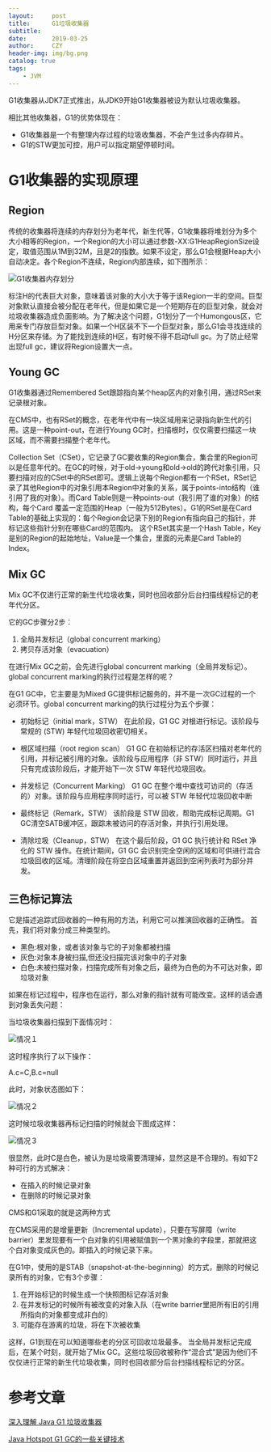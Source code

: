 ```yaml
---
layout:     post
title:      G1垃圾收集器
subtitle:   
date:       2019-03-25
author:     CZY
header-img: img/bg.png
catalog: true
tags:
    - JVM
---
```


G1收集器从JDK7正式推出，从JDK9开始G1收集器被设为默认垃圾收集器。

相比其他收集器，G1的优势体现在：
+ G1收集器是一个有整理内存过程的垃圾收集器，不会产生过多内存碎片。
+ G1的STW更加可控，用户可以指定期望停顿时间。

# G1收集器的实现原理

## Region

传统的收集器将连续的内存划分为老年代，新生代等，G1收集器将堆划分为多个大小相等的Region，一个Region的大小可以通过参数-XX:G1HeapRegionSize设定，取值范围从1M到32M，且是2的指数。如果不设定，那么G1会根据Heap大小自动决定。各个Region不连续，Region内部连续，如下图所示：

![G1收集器内存划分](https://tech.meituan.com/img/g1/g1_gc_layout.png)

标注H的代表巨大对象，意味着该对象的大小大于等于该Region一半的空间。巨型对象默认直接会被分配在老年代，但是如果它是一个短期存在的巨型对象，就会对垃圾收集器造成负面影响。为了解决这个问题，G1划分了一个Humongous区，它用来专门存放巨型对象。如果一个H区装不下一个巨型对象，那么G1会寻找连续的H分区来存储。为了能找到连续的H区，有时候不得不启动full gc。为了防止经常出现full gc，建议将Region设置大一点。

## Young GC

G1收集器通过Remembered Set跟踪指向某个heap区内的对象引用，通过RSet来记录根对象。

在CMS中，也有RSet的概念，在老年代中有一块区域用来记录指向新生代的引用。这是一种point-out，在进行Young GC时，扫描根时，仅仅需要扫描这一块区域，而不需要扫描整个老年代。

Collection Set（CSet），它记录了GC要收集的Region集合，集合里的Region可以是任意年代的。在GC的时候，对于old->young和old->old的跨代对象引用，只要扫描对应的CSet中的RSet即可。逻辑上说每个Region都有一个RSet，RSet记录了其他Region中的对象引用本Region中对象的关系，属于points-into结构（谁引用了我的对象）。而Card Table则是一种points-out（我引用了谁的对象）的结构，每个Card 覆盖一定范围的Heap（一般为512Bytes）。G1的RSet是在Card Table的基础上实现的：每个Region会记录下别的Region有指向自己的指针，并标记这些指针分别在哪些Card的范围内。 这个RSet其实是一个Hash Table，Key是别的Region的起始地址，Value是一个集合，里面的元素是Card Table的Index。

## Mix GC

Mix GC不仅进行正常的新生代垃圾收集，同时也回收部分后台扫描线程标记的老年代分区。

它的GC步骤分2步：

1. 全局并发标记（global concurrent marking）
2. 拷贝存活对象（evacuation）

在进行Mix GC之前，会先进行global concurrent marking（全局并发标记）。 global concurrent marking的执行过程是怎样的呢？

在G1 GC中，它主要是为Mixed GC提供标记服务的，并不是一次GC过程的一个必须环节。global concurrent marking的执行过程分为五个步骤：

+ 初始标记（initial mark，STW）
在此阶段，G1 GC 对根进行标记。该阶段与常规的 (STW) 年轻代垃圾回收密切相关。

+ 根区域扫描（root region scan）
G1 GC 在初始标记的存活区扫描对老年代的引用，并标记被引用的对象。该阶段与应用程序（非 STW）同时运行，并且只有完成该阶段后，才能开始下一次 STW 年轻代垃圾回收。

+ 并发标记（Concurrent Marking）
G1 GC 在整个堆中查找可访问的（存活的）对象。该阶段与应用程序同时运行，可以被 STW 年轻代垃圾回收中断

+ 最终标记（Remark，STW）
该阶段是 STW 回收，帮助完成标记周期。G1 GC清空SATB缓冲区，跟踪未被访问的存活对象，并执行引用处理。

+ 清除垃圾（Cleanup，STW）
在这个最后阶段，G1 GC 执行统计和 RSet 净化的 STW 操作。在统计期间，G1 GC 会识别完全空闲的区域和可供进行混合垃圾回收的区域。清理阶段在将空白区域重置并返回到空闲列表时为部分并发。

## 三色标记算法

它是描述追踪式回收器的一种有用的方法，利用它可以推演回收器的正确性。 首先，我们将对象分成三种类型的。

+ 黑色:根对象，或者该对象与它的子对象都被扫描
+ 灰色:对象本身被扫描,但还没扫描完该对象中的子对象
+ 白色:未被扫描对象，扫描完成所有对象之后，最终为白色的为不可达对象，即垃圾对象

如果在标记过程中，程序也在运行，那么对象的指针就有可能改变。这样的话会遇到对象丢失问题：

当垃圾收集器扫描到下面情况时：

![情况１](http://jbcdn2.b0.upaiyun.com/2016/12/5dd0686b02e1898ec1a987c2e1571548.png)

这时程序执行了以下操作：

A.c=C,B.c=null

此时，对象状态图如下：

![情况２](http://jbcdn2.b0.upaiyun.com/2016/12/78ad6fbc199fca514a5336b2167bd8f7.png)

这时候垃圾收集器再标记扫描的时候就会下图成这样：

![情况３](http://jbcdn2.b0.upaiyun.com/2016/12/f4765bacd1941792df63c6296ad12e3a.png)

很显然，此时C是白色，被认为是垃圾需要清理掉，显然这是不合理的。有如下2种可行的方式解决：

+ 在插入的时候记录对象
+ 在删除的时候记录对象

CMS和G1采取的就是这两种方式

在CMS采用的是增量更新（Incremental update），只要在写屏障（write barrier）里发现要有一个白对象的引用被赋值到一个黑对象的字段里，那就把这个白对象变成灰色的。即插入的时候记录下来。

在G1中，使用的是STAB（snapshot-at-the-beginning）的方式，删除的时候记录所有的对象，它有3个步骤：

1. 在开始标记的时候生成一个快照图标记存活对象
2. 在并发标记的时候所有被改变的对象入队（在write barrier里把所有旧的引用所指向的对象都变成非白的）
3. 可能存在游离的垃圾，将在下次被收集

这样，G1到现在可以知道哪些老的分区可回收垃圾最多。 当全局并发标记完成后，在某个时刻，就开始了Mix GC。这些垃圾回收被称作“混合式”是因为他们不仅仅进行正常的新生代垃圾收集，同时也回收部分后台扫描线程标记的分区。

# 参考文章

[深入理解 Java G1 垃圾收集器](http://blog.jobbole.com/109170/)

[Java Hotspot G1 GC的一些关键技术](https://tech.meituan.com/g1.html)

